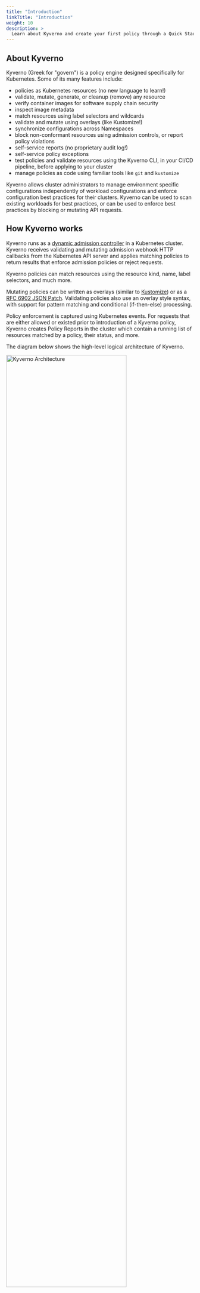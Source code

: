 ```yaml
---
title: "Introduction"
linkTitle: "Introduction"
weight: 10
description: >
  Learn about Kyverno and create your first policy through a Quick Start guide.
---
```


## About Kyverno

Kyverno (Greek for "govern") is a policy engine designed specifically for Kubernetes. Some of its many features include:

* policies as Kubernetes resources (no new language to learn!)
* validate, mutate, generate, or cleanup (remove) any resource
* verify container images for software supply chain security
* inspect image metadata
* match resources using label selectors and wildcards
* validate and mutate using overlays (like Kustomize!)
* synchronize configurations across Namespaces
* block non-conformant resources using admission controls, or report policy violations
* self-service reports (no proprietary audit log!)
* self-service policy exceptions
* test policies and validate resources using the Kyverno CLI, in your CI/CD pipeline, before applying to your cluster
* manage policies as code using familiar tools like `git` and `kustomize`

Kyverno allows cluster administrators to manage environment specific configurations independently of workload configurations and enforce configuration best practices for their clusters. Kyverno can be used to scan existing workloads for best practices, or can be used to enforce best practices by blocking or mutating API requests.

## How Kyverno works

Kyverno runs as a [dynamic admission controller](https://kubernetes.io/docs/reference/access-authn-authz/extensible-admission-controllers/) in a Kubernetes cluster. Kyverno receives validating and mutating admission webhook HTTP callbacks from the Kubernetes API server and applies matching policies to return results that enforce admission policies or reject requests.

Kyverno policies can match resources using the resource kind, name, label selectors, and much more.

Mutating policies can be written as overlays (similar to [Kustomize](https://kubernetes.io/docs/tasks/manage-kubernetes-objects/kustomization/#bases-and-overlays)) or as a [RFC 6902 JSON Patch](http://jsonpatch.com/). Validating policies also use an overlay style syntax, with support for pattern matching and conditional (if-then-else) processing.

Policy enforcement is captured using Kubernetes events. For requests that are either allowed or existed prior to introduction of a Kyverno policy, Kyverno creates Policy Reports in the cluster which contain a running list of resources matched by a policy, their status, and more.

The diagram below shows the high-level logical architecture of Kyverno.

<img src="/images/kyverno-architecture.png" alt="Kyverno Architecture" width="80%"/>
<br/><br/>

The **Webhook** is the server which handles incoming AdmissionReview requests from the Kubernetes API server and sends them to the **Engine** for processing. It is dynamically configured by the **Webhook Controller** which watches the installed policies and modifies the webhooks to request only the resources matched by those policies. The **Cert Renewer** is responsible for watching and renewing the certificates, stored as Kubernetes Secrets, needed by the webhook. The **Background Controller** handles all generate and mutate-existing policies by reconciling UpdateRequests, an intermediary resource. And the **Report Controllers** handle creation and reconciliation of Policy Reports from their intermediary resources, Admission Reports and Background Scan Reports.

Kyverno also supports high availability. A highly-available installation of Kyverno is one in which the controllers selected for installation are configured to run with multiple replicas. Depending on the controller, the additional replicas may also serve the purpose of increasing the scalability of Kyverno. See the [high availability page](/docs/high-availability/) for more details on the various Kyverno controllers, their components, and how availability is handled in each one.

## Quick Start Guides

This section is intended to provide you with some quick guides on how to get Kyverno up and running and demonstrate a few of Kyverno's seminal features. There are quick start guides which focus on validation, mutation, as well as generation allowing you to select the one (or all) which is most relevant to your use case.

These guides are intended for proof-of-concept or lab demonstrations only and not recommended as a guide for production. Please see the [installation page](/docs/installation/) for more complete information on how to install Kyverno in production.

First, install Kyverno from the latest release manifest.

```sh
kubectl create -f https://github.com/kyverno/kyverno/releases/download/v1.10.0/install.yaml
```

Next, select the quick start guide in which you are interested. Alternatively, start at the top and work your way down.

### Validation

In the validation guide, you will see how simple an example Kyverno policy can be which ensures a label called `team` is present on every Pod. Validation is the most common use case for policy and functions as a "yes" or "no" decision making process. Resources which are compliant with the policy are allowed to pass ("yes, this is allowed") and those which are not compliant may not be allowed to pass ("no, this is not allowed"). An additional effect of these validate policies is to produce Policy Reports. A [Policy Report](/docs/policy-reports/) is a custom Kubernetes resource, produced and managed by Kyverno, which shows the results of policy decisions upon allowed resources in a user-friendly way.

Add the policy below to your cluster. It contains a single validation rule that requires that all Pods have the `team` label. Kyverno supports different rule types to validate, mutate, generate, cleanup, and verify image configurations. The field `validationFailureAction` is set to `Enforce` to block Pods that are non-compliant. Using the default value `Audit` will report violations but not block requests.

```yaml
kubectl create -f- << EOF
apiVersion: kyverno.io/v1
kind: ClusterPolicy
metadata:
  name: require-labels
spec:
  validationFailureAction: Enforce
  rules:
  - name: check-team
    match:
      any:
      - resources:
          kinds:
          - Pod
    validate:
      message: "label 'team' is required"
      pattern:
        metadata:
          labels:
            team: "?*"
EOF
```

Try creating a Deployment without the required label.

```sh
kubectl create deployment nginx --image=nginx
```

You should see an error.

```sh
error: failed to create deployment: admission webhook "validate.kyverno.svc-fail" denied the request: 

resource Deployment/default/nginx was blocked due to the following policies:

require-labels:
  autogen-check-team: 'validation error: label ''team'' is
    required. Rule autogen-check-team failed at path /spec/template/metadata/labels/team/'
```

In addition to the error returned, Kyverno also produces an Event in the same Namespace which contains this information.

{{% alert title="Note" color="info" %}}
Kyverno may be configured to exclude system Namespaces like `kube-system` and `kyverno`. Make sure you create the Deployment in a user-defined Namespace or the `default` Namespace (for testing only).
{{% /alert %}}

Note that how although the policy matches on Pods, Kyverno blocked the Deployment you just created. This is because Kyverno intelligently applies policies written exclusively for Pods, using its [rule auto-generation](/docs/writing-policies/autogen/) feature, to all standard Kubernetes Pod controllers including the Deployment above.

Now, create a Pod with the required label.

```sh
kubectl run nginx --image nginx --labels team=backend
```

This Pod configuration is compliant with the policy and is allowed.

Now that the Pod exists, wait just a few seconds longer and see what other action Kyverno took. Run the following command to retrieve the Policy Report that Kyverno just created.

```sh
kubectl get policyreport
```

Notice that there is a single Policy Report with just one result listed under the "PASS" column. This result is due to the Pod we just created having passed the policy.

```sh
NAME                  PASS   FAIL   WARN   ERROR   SKIP   AGE
cpol-require-labels   1      0      0      0       0      2m46s
```

If you were to describe the above policy report you would see more information about the policy and resource.

```yaml
Results:
  Message:  validation rule 'check-team' passed.
  Policy:   require-labels
  Resources:
    API Version:  v1
    Kind:         Pod
    Name:         nginx
    Namespace:    default
    UID:          07d04dc0-fbb4-479a-b049-a3d63342b354
  Result:         pass
  Rule:           check-team
  Scored:         true
  Source:         kyverno
  Timestamp:
    Nanos:    0
    Seconds:  1683759146
```

Policy reports are helpful in that they are both user- and tool-friendly, based upon an open standard, and separated from the policies which produced them. This separation has the benefit of report access being easy to grant and manage for other users who may not need or have access to Kyverno policies.

Now that you've experienced validate policies and seen a bit about policy reports, clean up by deleting the policy you created above.

```sh
kubectl delete clusterpolicy require-labels
```

Congratulations, you've just implemented a validation policy in your Kubernetes cluster! For more details on validation policies, see the [validate section](/docs/writing-policies/validate/).

### Mutation

Mutation is the ability to change or "mutate" a resource in some way prior to it being admitted into the cluster. A mutate rule is similar to a validate rule in that it selects some type of resource (like Pods or ConfigMaps) and defines what the desired state should look like.

Add this Kyverno mutate policy to your cluster. This policy will add the label `team` to any new Pod and give it the value of `bravo` but only if a Pod does not already have this label assigned. Kyverno has the ability to perform basic "if-then" logical decisions in a very easy way making policies trivial to write and read. The `+(team)` notation uses a Kyverno anchor to define the behavior Kyverno should take if the label key is not found.

```yaml
kubectl create -f- << EOF
apiVersion: kyverno.io/v1
kind: ClusterPolicy
metadata:
  name: add-labels
spec:
  rules:
  - name: add-team
    match:
      any:
      - resources:
          kinds:
          - Pod
    mutate:
      patchStrategicMerge:
        metadata:
          labels:
            +(team): bravo
EOF
```

Let's now create a new Pod which does not have the desired label defined.

```sh
kubectl run redis --image redis
```

{{% alert title="Note" color="info" %}}
Kyverno may be configured to exclude system Namespaces like `kube-system` and `kyverno`. Make sure you create the Pod in a user-defined Namespace or the `default` Namespace (for testing only).
{{% /alert %}}

Once the Pod has been created, get the Pod to see if the `team` label was added.

```sh
kubectl get pod redis --show-labels
```

You should see that the label `team=bravo` has been added by Kyverno.

Try one more Pod, this time one which does already define the `team` label.

```sh
kubectl run newredis --image redis -l team=alpha
```

Get this Pod back and check once again for labels.

```sh
kubectl get pod newredis --show-labels
```

This time, you should see Kyverno did not add the `team` label with the value defined in the policy since one was already found on the Pod.

Now that you've experienced mutate policies and seen how logic can be written easily, clean up by deleting the policy you created above.

```sh
kubectl delete clusterpolicy add-labels
```

Congratulations, you've just implemented a mutation policy in your Kubernetes cluster! For more details on mutate policies, see the [mutate section](/docs/writing-policies/mutate/).

### Generation

Kyverno has the ability to generate (i.e., create) a new Kubernetes resource based upon a definition stored in a policy. Like both validate and mutate rules, Kyverno generate rules use similar concepts and structures to express policy. The generation ability is both powerful and flexible with one of its most useful aspects being, in addition to the initial generation, it has the ability to continually synchronize the resources it has generated. Generate rules can be a powerful automation tool and can solve many common challenges faced by Kubernetes operators. Let's look at one such use case in this guide.

We will use a Kyverno generate policy to generate an image pull secret in a new Namespace.

First, create this Kubernetes Secret in your cluster which will simulate a real image pull secret.

```sh
kubectl -n default create secret docker-registry regcred \
  --docker-server=myinternalreg.corp.com \
  --docker-username=john.doe \
  --docker-password=Passw0rd123! \
  --docker-email=john.doe@corp.com
```

Next, create the following Kyverno policy. The `sync-secrets` policy will match on any newly-created Namespace and will clone the Secret we just created earlier into that new Namespace.

```yaml
kubectl create -f- << EOF
apiVersion: kyverno.io/v1
kind: ClusterPolicy
metadata:
  name: sync-secrets
spec:
  rules:
  - name: sync-image-pull-secret
    match:
      any:
      - resources:
          kinds:
          - Namespace
    generate:
      apiVersion: v1
      kind: Secret
      name: regcred
      namespace: "{{request.object.metadata.name}}"
      synchronize: true
      clone:
        namespace: default
        name: regcred
EOF
```

Create a new Namespace to test the policy.

```sh
kubectl create ns mytestns
```

Get the Secrets in this new Namespace and see if `regcred` is present.

```sh
kubectl -n mytestns get secret
```

You should see that Kyverno has generated the `regcred` Secret using the source Secret from the `default` Namespace as the template. If you wish, you may also modify the source Secret and watch as Kyverno synchronizes those changes down to wherever it has generated it.

With a basic understanding of generate policies, clean up by deleting the policy you created above.

```sh
kubectl delete clusterpolicy sync-secrets
```

Congratulations, you've just implemented a generation policy in your Kubernetes cluster! For more details on generate policies, see the [generate section](/docs/writing-policies/generate/).
